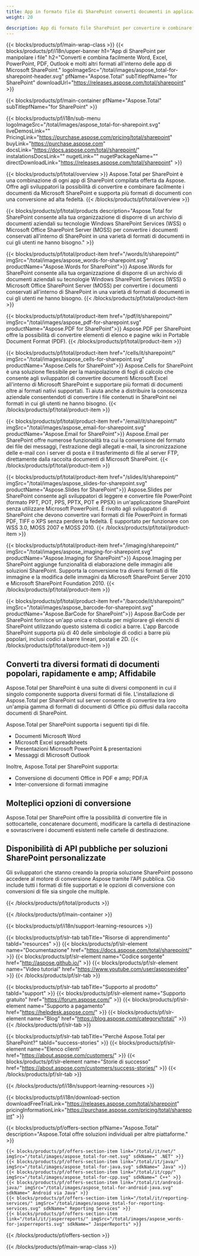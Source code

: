 ```yaml
---
title: App in formato file di SharePoint converti documenti in applicazioni di SharePoint 
weight: 20

description: App di formato file SharePoint per convertire e combinare formati di documenti Word Excel PDF PowerPoint e-mail e imaging all'interno di Microsoft SharePoint
---
```


{{< blocks/products/pf/main-wrap-class >}}
{{< blocks/products/pf/i18n/upper-banner h1="App di SharePoint per manipolare i file" h2="Converti e combina facilmente Word, Excel, PowerPoint, PDF, Outlook e molti altri formati all'interno delle app di Microsoft SharePoint." logoImageSrc="/total/images/aspose_total-for-sharepoint-header.svg" pfName="Aspose.Total" subTitlepfName="for SharePoint" downloadUrl="https://releases.aspose.com/total/sharepoint" >}}

{{< blocks/products/pf/main-container pfName="Aspose.Total" subTitlepfName="for SharePoint" >}}

{{< blocks/products/pf/i18n/sub-menu logoImageSrc="/total/images/aspose_total-for-sharepoint.svg" liveDemosLink="" PricingLink="https://purchase.aspose.com/pricing/total/sharepoint" buyLink="https://purchase.aspose.com" docsLink="https://docs.aspose.com/total/sharepoint/" instalationsDocsLink="" nugetLink="" nugetPackageName="" directDownloadLink="https://releases.aspose.com/total/sharepoint" >}}

{{< blocks/products/pf/total/overview >}}
Aspose.Total per SharePoint è una combinazione di ogni app di SharePoint compilata offerta da Aspose. Offre agli sviluppatori la possibilità di convertire e combinare facilmente i documenti da Microsoft SharePoint e supporta più formati di documenti con una conversione ad alta fedeltà.
{{< /blocks/products/pf/total/overview >}}

{{< blocks/products/pf/total/products description="Aspose.Total for SharePoint consente alla tua organizzazione di disporre di un archivio di documenti aziendali su tecnologie Windows SharePoint Services (WSS) o Microsoft Office SharePoint Server (MOSS) per convertire i documenti conservati all'interno di SharePoint in una varietà di formati di documenti in cui gli utenti ne hanno bisogno." >}}

{{< blocks/products/pf/total/product-item href="/words/it/sharepoint/" imgSrc="/total/images/aspose_words-for-sharepoint.svg" productName="Aspose.Words for SharePoint">}}
Aspose.Words for SharePoint consente alla tua organizzazione di disporre di un archivio di documenti aziendali su tecnologie Windows SharePoint Services (WSS) o Microsoft Office SharePoint Server (MOSS) per convertire i documenti conservati all'interno di SharePoint in una varietà di formati di documenti in cui gli utenti ne hanno bisogno.
{{< /blocks/products/pf/total/product-item >}}

{{< blocks/products/pf/total/product-item href="/pdf/it/sharepoint/" imgSrc="/total/images/aspose_pdf-for-sharepoint.svg" productName="Aspose.PDF for SharePoint">}}
Aspose.PDF per SharePoint offre la possibilità di convertire elementi di elenco e pagine wiki in Portable Document Format (PDF).
{{< /blocks/products/pf/total/product-item >}}

{{< blocks/products/pf/total/product-item href="/cells/it/sharepoint/" imgSrc="/total/images/aspose_cells-for-sharepoint.svg" productName="Aspose.Cells for SharePoint">}}
Aspose.Cells for SharePoint è una soluzione flessibile per la manipolazione di fogli di calcolo che consente agli sviluppatori di convertire documenti Microsoft Excel all'interno di Microsoft SharePoint e supportare più formati di documenti oltre ai formati nativi supportati. Ti aiuta anche a distribuire la conoscenza aziendale consentendoti di convertire i file contenuti in SharePoint nei formati in cui gli utenti ne hanno bisogno.
{{< /blocks/products/pf/total/product-item >}}

{{< blocks/products/pf/total/product-item href="/email/it/sharepoint/" imgSrc="/total/images/aspose_email-for-sharepoint.svg" productName="Aspose.Email for SharePoint">}}
Aspose.Email per SharePoint offre numerose funzionalità tra cui la conversione del formato dei file dei messaggi, l'estrazione degli allegati e-mail, la sincronizzazione delle e-mail con i server di posta e il trasferimento di file al server FTP, direttamente dalla raccolta documenti di Microsoft SharePoint.
{{< /blocks/products/pf/total/product-item >}}

{{< blocks/products/pf/total/product-item href="/slides/it/sharepoint/" imgSrc="/total/images/aspose_slides-for-sharepoint.svg" productName="Aspose.Slides for SharePoint">}}
Aspose.Slides per SharePoint consente agli sviluppatori di leggere e convertire file PowerPoint (formato PPT, POT, PPS, PPTX, POT e PPSX) in un'applicazione SharePoint senza utilizzare Microsoft PowerPoint. È rivolto agli sviluppatori di SharePoint che devono convertire vari formati di file PowerPoint in formati PDF, TIFF o XPS senza perdere la fedeltà. È supportato per funzionare con WSS 3.0, MOSS 2007 e MOSS 2010.
{{< /blocks/products/pf/total/product-item >}}

{{< blocks/products/pf/total/product-item href="/imaging/sharepoint/" imgSrc="/total/images/aspose_imaging-for-sharepoint.svg" productName="Aspose.Imaging for SharePoint">}}
Aspose.Imaging per SharePoint aggiunge funzionalità di elaborazione delle immagini alle soluzioni SharePoint. Supporta la conversione tra diversi formati di file immagine e la modifica delle immagini da Microsoft SharePoint Server 2010 e Microsoft SharePoint Foundation 2010.
{{< /blocks/products/pf/total/product-item >}}

{{< blocks/products/pf/total/product-item href="/barcode/it/sharepoint/" imgSrc="/total/images/aspose_barcode-for-sharepoint.svg" productName="Aspose.BarCode for SharePoint">}}
Aspose.BarCode per SharePoint fornisce un'app unica e robusta per migliorare gli elenchi di SharePoint utilizzando questo sistema di codici a barre. L'app Barcode SharePoint supporta più di 40 delle simbologie di codici a barre più popolari, inclusi codici a barre lineari, postali e 2D.
{{< /blocks/products/pf/total/product-item >}}

<!--<p></p>-->
<div class="col-lg-12">
 <h2 class="h2title">
  <a class="anchor" id="features" name="features">
  </a>
  Converti tra diversi formati di documenti popolari, rapidamente e amp; Affidabile
 </h2>
 <p>
  Aspose.Total per SharePoint è una suite di diversi componenti in cui il singolo componente supporta diversi formati di file. L'installazione di Aspose.Total per SharePoint sul server consente di convertire tra loro un'ampia gamma di formati di documenti di Office più diffusi dalla raccolta documenti di SharePoint.
 </p>
 <p>
  Aspose.Total per SharePoint supporta i seguenti tipi di file.
 </p>
 <ul class="unstyled">
  <li>
   Documenti Microsoft Word
  </li>
  <li>
   Microsoft Excel spreadsheets
  </li>
  <li>
   Presentazioni Microsoft PowerPoint &amp; presentazioni
  </li>
  <li>
   Messaggi di Microsoft Outlook
  </li>
 </ul>
 <p>
  Inoltre, Aspose.Total per SharePoint supporta:
 </p>
 <ul class="unstyled">
  <li>
   Conversione di documenti Office in PDF e amp; PDF/A
  </li>
  <li>
   Inter-conversione di formati immagine
  </li>
 </ul>
</div>
<div class="col-lg-12">
 <h2 class="h2title">
  Molteplici opzioni di conversione
 </h2>
 <p>
  Aspose.Total per SharePoint offre la possibilità di convertire file in sottocartelle, concatenare documenti, modificare la cartella di destinazione e sovrascrivere i documenti esistenti nelle cartelle di destinazione.
 </p>
</div>
<div class="col-lg-12">
 <h2 class="h2title">
  Disponibilità di API pubbliche per soluzioni SharePoint personalizzate
 </h2>
 <p>
  Gli sviluppatori che stanno creando la propria soluzione SharePoint possono accedere al motore di conversione Aspose tramite l'API pubblica. Ciò include tutti i formati di file supportati e le opzioni di conversione con conversioni di file sia singole che multiple.
 </p>
</div>
<!--Feature-section Start-->
<!--Feature-section End-->

{{< /blocks/products/pf/total/products >}}

{{< /blocks/products/pf/main-container >}}


{{< blocks/products/pf/i18n/support-learning-resources >}}

{{< blocks/products/pf/slr-tab tabTitle="Risorse di apprendimento" tabId="resources" >}}
{{< blocks/products/pf/slr-element name="Documentazione" href="https://docs.aspose.com/total/sharepoint/" >}} 
{{< blocks/products/pf/slr-element name="Codice sorgente" href="http://aspose.github.io/" >}} 
{{< blocks/products/pf/slr-element name="Video tutorial" href="https://www.youtube.com/user/asposevideo" >}} 
{{< /blocks/products/pf/slr-tab >}}

{{< blocks/products/pf/slr-tab tabTitle="Supporto al prodotto" tabId="support" >}}
{{< blocks/products/pf/slr-element name="Supporto gratuito" href="https://forum.aspose.com/" >}} 
{{< blocks/products/pf/slr-element name="Supporto a pagamento" href="https://helpdesk.aspose.com/" >}} 
{{< blocks/products/pf/slr-element name="Blog" href="https://blog.aspose.com/category/total/" >}} 
{{< /blocks/products/pf/slr-tab >}}

{{< blocks/products/pf/slr-tab tabTitle="Perché Aspose.Total per SharePoint?" tabId="success-stories" >}}
{{< blocks/products/pf/slr-element name="Elenco clienti" href="https://about.aspose.com/customers/" >}} 
{{< blocks/products/pf/slr-element name="Storie di successo" href="https://about.aspose.com/customers/success-stories/" >}} 
{{< /blocks/products/pf/slr-tab >}}

{{< /blocks/products/pf/i18n/support-learning-resources >}}

{{< blocks/products/pf/i18n/download-section downloadFreeTrialLink="https://releases.aspose.com/total/sharepoint" pricingInformationLink="https://purchase.aspose.com/pricing/total/sharepoint" >}}

{{< blocks/products/pf/offers-section pfName="Aspose.Total" description="Aspose.Total offre soluzioni individuali per altre piattaforme." >}}

    {{< blocks/products/pf/offers-section-item link="/total/it/net/" imgSrc="/total/images/aspose_total-for-net.svg" sdkName=" .NET" >}}
    {{< blocks/products/pf/offers-section-item link="/total/it/java/" imgSrc="/total/images/aspose_total-for-java.svg" sdkName=" Java" >}}
    {{< blocks/products/pf/offers-section-item link="/total/it/cpp/" imgSrc="/total/images/aspose_total-for-cpp.svg" sdkName=" C++" >}}
    {{< blocks/products/pf/offers-section-item link="/total/it/android-java/" imgSrc="/total/images/aspose_total-for-android-java.svg" sdkName=" Android via Java" >}}
    {{< blocks/products/pf/offers-section-item link="/total/it/reporting-services/" imgSrc="/total/images/aspose_total-for-reporting-services.svg" sdkName=" Reporting Services" >}}
    {{< blocks/products/pf/offers-section-item link="/total/it/jasperreports/" imgSrc="/total/images/aspose_words-for-jasperreports.svg" sdkName=" JasperReports" >}}
{{< /blocks/products/pf/offers-section >}}

{{< /blocks/products/pf/main-wrap-class >}}